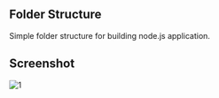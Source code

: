 ## Folder Structure
Simple folder structure for building node.js application.

## Screenshot
![1](https://github.com/masudncse/simple-project-structure-node.js/blob/master/screenshot/1.jpg)
